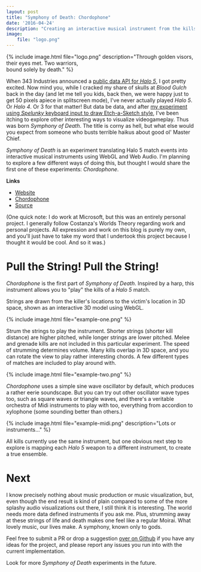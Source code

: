 ```yaml
---
layout: post
title: "Symphony of Death: Chordophone"
date: '2016-04-24'
description: "Creating an interactive musical instrument from the kills of Halo 5 multiplayer matches"
image:
    file: "logo.png"
---
```


{% include image.html file="logo.png" description="Through golden visors,<br>their eyes met. Two warriors,<br>bound solely by death." %}

When 343 Industries announced a [public data API for *Halo 5*](https://www.halowaypoint.com/en-us/community/blog-posts/halo-api-hackathon), I got pretty excited. Now mind you, while I cracked my share of skulls at *Blood Gulch* back in the day (and let me tell you kids, back then, we were happy just to get 50 pixels apiece in splitscreen mode), I've never actually played *Halo 5*. Or *Halo 4*. Or 3 for that matter! But data be data, and after [my experiment using *Spelunky* keyboard input to draw Etch-a-Sketch style][spelunky], I've been itching to explore other interesting ways to visualize videogameplay. Thus was born *Symphony of Death*. The title is corny as hell, but what else would you expect from someone who busts terrible haikus about good ol' Master Chief.

*Symphony of Death* is an experiment translating Halo 5 match events into interactive musical instruments using WebGL and Web Audio. I'm planning to explore a few different ways of doing this, but thought I would share the first one of these experiments: *Chordophone*.

**Links**

* [Website][site]
* [Chordophone][Chordophone]
* [Source][source]

(One quick note: I do work at Microsoft, but this was an entirely personal project. I generally follow Costanza's Worlds Theory regarding work and personal projects. All expression and work on this blog is purely my own, and you'll just have to take my word that I undertook this project because I thought it would be cool. And so it was.)

# Pull the String! Pull the String!
*Chordophone* is the first part of *Symphony of Death*. Inspired by a harp, this instrument allows you to "play" the kills of a *Halo 5* match.

Strings are drawn from the killer's locations to the victim's location in 3D space, shown as an interactive 3D model using WebGL.

{% include image.html file="example-one.png" %}

Strum the strings to play the instrument. Shorter strings (shorter kill distance) are higher pitched, while longer strings are lower pitched. Melee and grenade kills are not included in this particular experiment. The speed of strumming determines volume. Many kills overlap in 3D space, and you can rotate the view to play rather interesting chords. A few different types of matches are included to play around with.

{% include image.html file="example-two.png" %}

*Chordophone* uses a simple sine wave oscillator by default, which produces a rather eerie soundscape. But you can try out other oscillator wave types too, such as square waves or triangle waves, and there's a veritable orchestra of Midi instruments to play with too, everything from accordion to xylophone (some sounding better than others.)

{% include image.html file="example-midi.png" description="Lots or instruments..." %}

All kills currently use the same instrument, but one obvious next step to explore is mapping each *Halo 5* weapon to a different instrument, to create a true ensemble.


# Next
I know precisely nothing about music production or music visualization, but, even though the end result is kind of plain compared to some of the more splashy audio visualizations out there, I still think it is interesting. The world needs more data defined instruments if you ask me. Plus, strumming away at these strings of life and death makes one feel like a regular Moirai. What lovely music, our lives make. A symphony, known only to gods.

Feel free to submit a PR or drop a suggestion [over on Github][source] if you have any ideas for the project, and please report any issues you run into with the current implementation.

Look for more  *Symphony of Death* experiments in the future.


[spelunky]: /sketchy-keylogger/

[site]:http://mattbierner.github.io/Symphony-of-Death
[source]: https://github.com/mattbierner/Symphony-of-Death
[chordophone]: http://mattbierner.github.io/Symphony-of-Death/chordophone
